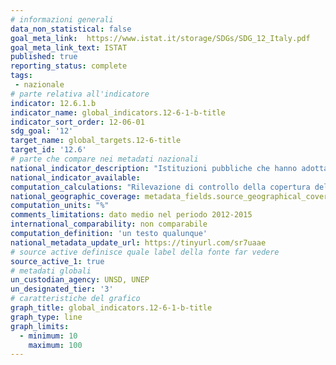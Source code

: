```yaml
---
# informazioni generali
data_non_statistical: false
goal_meta_link:  https://www.istat.it/storage/SDGs/SDG_12_Italy.pdf
goal_meta_link_text: ISTAT
published: true
reporting_status: complete
tags:
 - nazionale
# parte relativa all'indicatore
indicator: 12.6.1.b
indicator_name: global_indicators.12-6-1-b-title
indicator_sort_order: 12-06-01
sdg_goal: '12'
target_name: global_targets.12-6-title
target_id: '12.6'
# parte che compare nei metadati nazionali
national_indicator_description: "Istituzioni pubbliche che hanno adottato forme di rendicontazione sociale e/o ambientale sul totale delle istituzioni pubbliche."
national_indicator_available:
computation_calculations: "Rilevazione di controllo della copertura del registro delle istituzioni pubbliche e aggiornamento delle unità locali (PSN:IST-02575)"
national_geographic_coverage: metadata_fields.source_geographical_coverage_1
computation_units: "%"
comments_limitations: dato medio nel periodo 2012-2015
international_comparability: non comparabile
computation_definition: 'un testo qualunque'
national_metadata_update_url: https://tinyurl.com/sr7uaae
# source active definisce quale label della fonte far vedere
source_active_1: true
# metadati globali
un_custodian_agency: UNSD, UNEP
un_designated_tier: '3'
# caratteristiche del grafico
graph_title: global_indicators.12-6-1-b-title
graph_type: line
graph_limits:
  - minimum: 10
    maximum: 100
---
```

